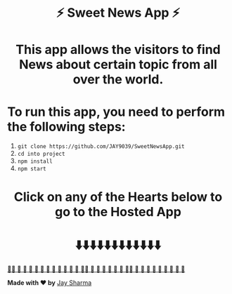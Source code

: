 <h1 align="center">⚡ Sweet News App ⚡</h1>

<h1 align="center"> This app allows the visitors to find News about certain topic from all over the world.</h1>

# To run this app, you need to perform the following steps:

1. `git clone https://github.com/JAY9039/SweetNewsApp.git` 
2. `cd into project`
3. `npm install`
4. `npm start`

<h1 align="center"> Click on any of the Hearts below to go to the Hosted App </h1>
<h1 align="center"> ⬇️⬇️⬇️⬇️⬇️⬇️⬇️⬇️⬇️⬇️⬇️⬇️ </h1>

 [ 💖💖 💖 💖 💖 💖 💖 💖 💖 💖 💖 💖 💖 💖💖 💖 💖 💖 💖 💖 💖 💖💖 💖 💖 💖 💖 💖  💖 💖 💖 💖 ](https://www.linkedin.com/in/j-shharma/)



**Made with ♥ by** [Jay Sharma](https://www.linkedin.com/in/j-shharma/)